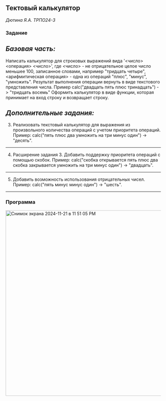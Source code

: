 ## **Тектовый калькулятор**
_Дютина Я.А. ТРПО24-3_

### Задание
*Базовая часть:* 
---
  Написать калькулятор для строковых выражений вида '<число> <операция> <число>', где <число> - не отрицательное целое число меньшее 100, записанное словами, например "тридцать четыре", <арифмитическая операция> - одна из операций "плюс", "минус", "умножить". Результат выполнения операции вернуть в виде текстового представления числа. Пример calc("двадцать пять плюс тринадцать") -> "тридцать восемь"
Оформить калькулятор в виде функции, которая принимает на вход строку и возвращает строку.

*Дополнительные задания:*
---
3)	Реализовать текстовый калькулятор для выражения из произвольного количества операций с учетом приоритета операций. Пример: calc("пять плюс два умножить на три минус один") -> "десять".   
---
4)	Расширение задания 3. Добавить поддержку приоритета операций с помощью скобок. Пример: calc("скобка открывается пять плюс два скобка закрывается умножить на три минус один") -> "двадцать".
---
5)	Добавить возможность использования отрицательных чисел. Пример: calc("пять минус минус один") -> "шесть". 
---
### Программа
<img width="601" alt="Снимок экрана 2024-11-21 в 11 51 05 PM" src="https://github.com/user-attachments/assets/585dabba-60e5-420e-b2a1-2131220f4610">
